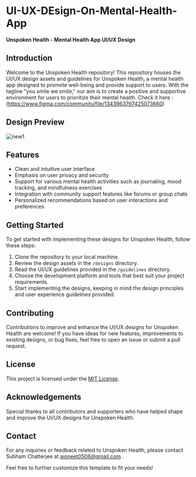# UI-UX-DEsign-On-Mental-Health-App

**Unspoken Health - Mental Health App UI/UX Design**

## Introduction
Welcome to the Unspoken Health repository! This repository houses the UI/UX design assets and guidelines for Unspoken Health, a mental health app designed to promote well-being and provide support to users. With the tagline "you smile we smile," our aim is to create a positive and supportive environment for users to prioritize their mental health. 
Check it here :(https://www.figma.com/community/file/1343963767425073660)
## Design Preview
![new1](https://github.com/subchat/UI-UX-DEsign-On-Mental-Health-App/assets/82167489/97f037d1-bbfc-48ab-8b7a-8cf6cee6fe06)


## Features
- Clean and intuitive user interface
- Emphasis on user privacy and security
- Support for various mental health activities such as journaling, mood tracking, and mindfulness exercises
- Integration with community support features like forums or group chats
- Personalized recommendations based on user interactions and preferences

## Getting Started
To get started with implementing these designs for Unspoken Health, follow these steps:
1. Clone the repository to your local machine.
2. Review the design assets in the `/designs` directory.
3. Read the UI/UX guidelines provided in the `/guidelines` directory.
4. Choose the development platform and tools that best suit your project requirements.
5. Start implementing the designs, keeping in mind the design principles and user experience guidelines provided.

## Contributing
Contributions to improve and enhance the UI/UX designs for Unspoken Health are welcome! If you have ideas for new features, improvements to existing designs, or bug fixes, feel free to open an issue or submit a pull request.

## License
This project is licensed under the [MIT License](LICENSE).

## Acknowledgements
Special thanks to all contributors and supporters who have helped shape and improve the UI/UX designs for Unspoken Health.

## Contact
For any inquiries or feedback related to Unspoken Health, please contact Subham Chatterjee at aioneet0506@gmail.com .


Feel free to further customize this template to fit your needs!
